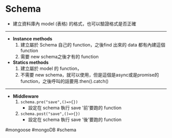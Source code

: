 # Schema

* 建立資料庫內 model (表格) 的格式，也可以驗證格式是否正確
 --- 
* **Instance methods**
	1. 建立屬於 Schema 自己的 function，之後find 出來的 data 都有內建這個 function
	2. 需要 new schema之後才有的 function
*  **Statics methods**
	1. 建立屬於 model 的 function，
	2. 不需要 new schema，就可以使用，但是這個是async或是promise的function，之後呼叫的話要用.then().catch()
--- 
 * **Middleware**
	1. `schema.pre("save",()=>{})` 
		- 設定在 schema 執行 save '前'要跑的 function
	2. `schema.post("save",()=>{})`
		 - 設定在 schema 執行 save '後'要跑的 function

#mongoose
#mongoDB
#schema
